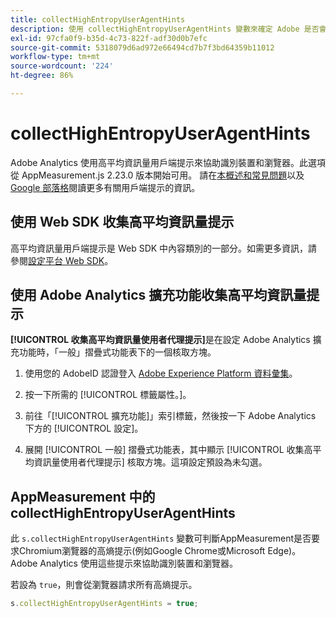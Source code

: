 ```yaml
---
title: collectHighEntropyUserAgentHints
description: 使用 collectHighEntropyUserAgentHints 變數來確定 Adobe 是否會要求 Chromium 瀏覽器 (例如 Google Chrome 和 Microsoft Edge) 的高平均資訊量提示。
exl-id: 97cfa0f9-b35d-4c73-822f-adf30d0b7efc
source-git-commit: 5318079d6ad972e66494cd7b7f3bd64359b11012
workflow-type: tm+mt
source-wordcount: '224'
ht-degree: 86%

---
```


# collectHighEntropyUserAgentHints

Adobe Analytics 使用高平均資訊量用戶端提示來協助識別裝置和瀏覽器。此選項從 AppMeasurement.js 2.23.0 版本開始可用。 請在[本概述和常見問題](/help/technotes/client-hints.md)以及 [Google 部落格](https://web.dev/user-agent-client-hints/)閱讀更多有關用戶端提示的資訊。

## 使用 Web SDK 收集高平均資訊量提示

高平均資訊量用戶端提示是 Web SDK 中內容類別的一部分。如需更多資訊，請參閱[設定平台 Web SDK](https://experienceleague.adobe.com/docs/experience-platform/edge/fundamentals/configuring-the-sdk.html?lang=zh-Hant)。

## 使用 Adobe Analytics 擴充功能收集高平均資訊量提示

**[!UICONTROL 收集高平均資訊量使用者代理提示]**&#x200B;是在設定 Adobe Analytics 擴充功能時，「一般」摺疊式功能表下的一個核取方塊。

1. 使用您的 AdobeID 認證登入 [Adobe Experience Platform 資料彙集](https://experience.adobe.com/#/@adobepm/data-collection)。

1. 按一下所需的 [!UICONTROL 標籤屬性。]。

1. 前往「[!UICONTROL 擴充功能]」索引標籤，然後按一下 Adobe Analytics 下方的 [!UICONTROL 設定]。

1. 展開 [!UICONTROL 一般] 摺疊式功能表，其中顯示 [!UICONTROL 收集高平均資訊量使用者代理提示] 核取方塊。這項設定預設為未勾選。

## AppMeasurement 中的 collectHighEntropyUserAgentHints

此 `s.collectHighEntropyUserAgentHints` 變數可判斷AppMeasurement是否要求Chromium瀏覽器的高熵提示(例如Google Chrome或Microsoft Edge)。 Adobe Analytics 使用這些提示來協助識別裝置和瀏覽器。

若設為 `true`，則會從瀏覽器請求所有高熵提示。

```js
s.collectHighEntropyUserAgentHints = true;
```
